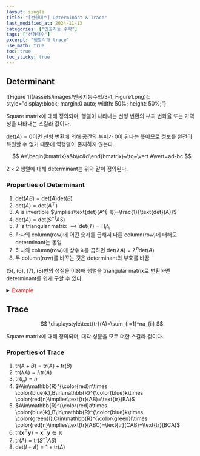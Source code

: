 ```yaml
---
layout: single
title: "[선형대수] Determinant & Trace"
last_modified_at: 2024-11-13
categories: ["인공지능 수학"]
tags: ["선형대수"]
excerpt: "행렬식과 trace"
use_math: true
toc: true
toc_sticky: true
---
```


## Determinant

![Figure 1](/assets/images/인공지능수학/3-1. Figure1.png){: style="display:block; margin:0 auto; width: 50%; height: 50%;"}

Square matrix에 대해 정의되며, 행렬이 나타내는 선형 변환의 부피 변화율 또는 가역성을 나타내는 스칼라 값이다.

$\text{det}(A)=0$이면 선형 변환에 의해 공간의 부피가 0이 된다는 뜻이므로 정보를 완전히 복원할 수 없기 때문에 역행렬이 존재하지 않는다.

$$
A=\begin{bmatrix}a&b\\c&d\end{bmatrix}~\to~\vert A\vert=ad-bc
$$

$2\times2$ 행렬에 대해 determinant는 위와 같이 정의된다.

### Properties of Determinant

1. $\text{det}(AB)=\text{det}(A)\text{det}(B)$
2. $\text{det}(A)=\text{det}(A^\top)$
3. $A$ is invertible $\implies\text{det}(A^{-1})=\frac{1}{\text{det}(A)}$
4. $\text{det}(A)=\text{det}(S^{-1}AS)$
5. $T$ is triangular matrix $\implies\text{det}(T)=\prod_i t_{ii}$
6. 하나의 column(row)에 어떤 숫자를 곱해서 다른 column(row)에 더해도 determinant는 동일
8. 하나의 column(row)에 상수 $\lambda$를 곱하면 $\text{det}(\lambda A)=\lambda^n\text{det}(A)$
9. 두 column(row)를 바꾸는 것은 determinant의 부호를 바꿈

(5), (6), (7), (8)번의 성질을 이용해 행렬을 triangular matrix로 변환하면 determinant를 쉽게 구할 수 있다.

<details>
<summary><font color='red'>Example</font></summary>
<div markdown="1">
  
> $$
> A=\begin{bmatrix}1&2\\3&4\end{bmatrix}
> $$
>
> ---
> 1. Gauss Elimination 수행 → (6)번에 의해 determinant 변화 X
>
>    $$
>    A=\begin{bmatrix}1&2\\0&-2\end{bmatrix}
>    $$
> 2. (5)번 성질 사용
>
>    $\text{det}(A)=-2$

</div>
</details>

## Trace

$$
\displaystyle\text{tr}(A)=\sum_{i=1}^na_{ii}
$$

Square matrix에 대해 정의되며, 대각 성분을 모두 더한 스칼라 값이다.

### Properties of Trace

1. $\text{tr}(A+B)=\text{tr}(A)+\text{tr}(B)$
2. $\text{tr}(\lambda A)=\lambda\text{tr}(A)$
3. $\text{tr}(I_n)=n$
4. $A\in\mathbb{R}^{\color{red}n\times \color{blue}k},B\in\mathbb{R}^{\color{blue}k\times \color{red}n}\implies\text{tr}(AB)=\text{tr}(BA)$
5. $A\in\mathbb{R}^{\color{red}a\times \color{blue}k},B\in\mathbb{R}^{\color{blue}k\times \color{green}l},C\in\mathbb{R}^{\color{green}l\times \color{red}n}\implies\text{tr}(ABC)=\text{tr}(CAB)=\text{tr}(BCA)$
6. $\text{tr}(\mathbf{x}^\top\mathbf{y})=\mathbf{x}^\top\mathbf{y}\in\mathbb{R}$
7. $\text{tr}(A)=\text{tr}(S^{-1}AS)$
8. $\text{det}(I+\Delta)=1+\text{tr}(\Delta)$
